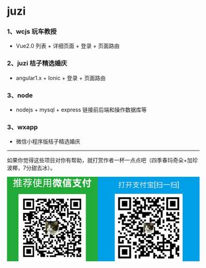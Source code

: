 # juzi
### 1、wcjs 玩车教授
* Vue2.0 列表 + 详细页面 + 登录 + 页面路由
### 2、juzi 桔子精选婚庆
* angular1.x + Ionic + 登录 + 页面路由
### 3、node
* nodejs + mysql + express 链接前后端和操作数据库等
### 3、wxapp 
* 微信小程序版桔子精选婚庆

-------
如果你觉得这些项目对你有帮助，就打赏作者一杯一点点吧（四季春玛奇朵+加珍波椰，7分甜去冰）。

![donate](/juzi/web/donate.png)
